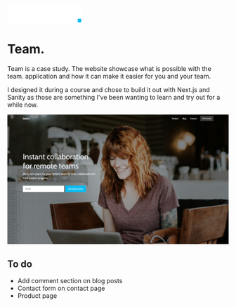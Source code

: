 ![Logo](/public/team-assets/team.svg)

# Team.

Team is a case study.
The website showcase what is possible with the team. application and how it can make it easier for you and your team.

I designed it during a course and chose to build it out with Next.js and Sanity as those are
something I've been wanting to learn and try out for a while now.

![Landingpage](/website-ss.png)

## To do

- Add comment section on blog posts
- Contact form on contact page
- Product page
